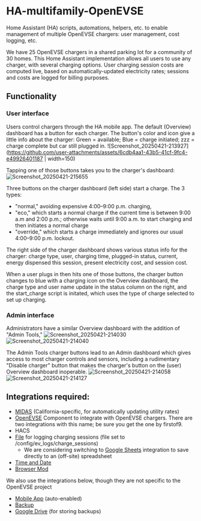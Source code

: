 # HA-multifamily-OpenEVSE
Home Assistant (HA) scripts, automations, helpers, etc. to enable management of multiple OpenEVSE chargers: user management, cost logging, etc. 

We have 25 OpenEVSE chargers in a shared parking lot for a community of 30 homes. This Home Assistant implementation allows all users to use any charger, with several charging options. User charging session costs are computed live, based on automatically-updated electricity rates; sessions and costs are logged for billing purposes.

## Functionality

### User interface
Users control chargers through the HA mobile app. The default (Overview) dashboard has a button for each charger. The button's color and icon give a little info about the charger: Green = available; Blue = charge initiated; zzz = charge complete but car still plugged in.
![Screenshot_20250421-213927](https://github.com/user-attachments/assets/6cdb4aa1-43b5-41cf-9fc4-e49926401187 | width=150)

Tapping one of those buttons takes you to the charger's dashboard:
![Screenshot_20250421-215655](https://github.com/user-attachments/assets/0c17b198-1dd9-4ac5-800a-3d7a642fde3c)

Three buttons on the charger dashboard (left side) start a charge. The 3 types: 
* "normal," avoiding expensive 4:00–9:00 p.m. charging,
* "eco," which starts a normal charge if the current time is between 9:00 a.m and 2:00 p.m.; otherwise waits until 9:00 a.m. to start charging and then initiates a normal charge
* "override," which starts a charge immediately and ignores our usual 4:00–9:00 p.m. lockout.

The right side of the charger dashboard shows various status info for the charger: charge type, user, charging time, plugged-in status, current, energy dispensed this session, present electricity cost, and session cost.

When a user plugs in then hits one of those buttons, the charger button changes to blue with a charging icon on the Overview dashboard, the charge type and user name update in the status column on the right, and the start_charge script is initated, which uses the type of charge selected to set up charging.

### Admin interface
Administrators have a similar Overview dashboard with the addition of "Admin Tools," 
![Screenshot_20250421-214030](https://github.com/user-attachments/assets/fb4e73cb-6a7a-4eda-bbcb-3645a6c79b76)![Screenshot_20250421-214040](https://github.com/user-attachments/assets/483e77e1-8e90-4480-94a4-6b8a58b7d7e3)

The Admin Tools charger buttons lead to an Admin dashboard which gives access to most charger controls and sensors, including a rudimentary "Disable charger" button that makes the charger's button on the (user) Overview dashboard inoperable.
![Screenshot_20250421-214058](https://github.com/user-attachments/assets/aa5bdec9-a722-4674-a018-e77d1527f777)![Screenshot_20250421-214127](https://github.com/user-attachments/assets/f8d44614-f756-4e6a-9030-d2ea9d448376)






## Integrations required:
* [MIDAS](https://github.com/MattDahEpic/ha-midas) (California-specific, for automatically updating utility rates)
* [OpenEVSE](https://github.com/firstof9/openevse/) Component to integrate with OpenEVSE chargers. There are two integrations with this name; be sure you get the one by firstof9.
* HACS
* [File](https://www.home-assistant.io/integrations/file/) for logging charging sessions (file set to /config/ev_logs/charge_sessions)
  * We are considering switching to [Google Sheets](https://www.home-assistant.io/integrations/google_sheets/) integration to save directly to an (off-site) spreadsheet
* [Time and Date](https://www.home-assistant.io/integrations/time_date/)
* [Browser Mod](https://github.com/thomasloven/hass-browser_mod)

We also use the integrations below, though they are not specific to the OpenEVSE project
* [Mobile App](https://www.home-assistant.io/integrations/mobile_app/) (auto-enabled)
* [Backup](https://www.home-assistant.io/integrations/backup/)
* [Google Drive](https://www.home-assistant.io/integrations/google_drive/) (for storing backups)
